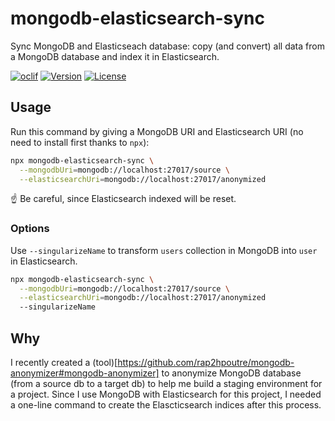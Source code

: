 mongodb-elasticsearch-sync
==========================

Sync MongoDB and Elasticseach database: copy (and convert) all data from a MongoDB database
and index it in Elasticsearch.

[![oclif](https://img.shields.io/badge/cli-oclif-brightgreen.svg)](https://oclif.io)
[![Version](https://img.shields.io/npm/v/mongodb-elasticsearch-sync.svg)](https://npmjs.org/package/mongodb-elasticsearch-sync)
[![License](https://img.shields.io/npm/l/mongodb-elasticsearch-sync.svg)](https://github.com/rap2hpoutre/mongodb-elasticsearch-sync/blob/main/package.json)

## Usage

Run this command by giving a MongoDB URI and Elasticsearch URI (no need to install first thanks to `npx`):

```bash
npx mongodb-elasticsearch-sync \
  --mongodbUri=mongodb://localhost:27017/source \
  --elasticsearchUri=mongodb://localhost:27017/anonymized
```

☝️ Be careful, since Elasticsearch indexed will be reset.

### Options

Use `--singularizeName` to transform `users` collection in MongoDB into `user` in Elasticsearch.

```bash
npx mongodb-elasticsearch-sync \
  --mongodbUri=mongodb://localhost:27017/source \
  --elasticsearchUri=mongodb://localhost:27017/anonymized
  --singularizeName
```
## Why

I recently created a (tool)[https://github.com/rap2hpoutre/mongodb-anonymizer#mongodb-anonymizer] 
to anonymize MongoDB database (from a source db to a target db) to help me build a staging 
environment for a project. Since I use MongoDB with Elasticsearch for this project, I needed a
one-line command to create the Elascticsearch indices after this process.
